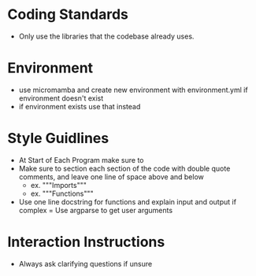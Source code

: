 # Coding Standards
- Only use the libraries that the codebase already uses.

# Environment
- use micromamba and create new environment with environment.yml if environment doesn't exist
- if environment exists use that instead

# Style Guidlines
- At Start of Each Program make sure to 
- Make sure to section each section of the code with double quote comments, and leave one line of space above and below
	- ex. """Imports"""
	- ex. """Functions"""
- Use one line docstring for functions and explain input and output if complex
= Use argparse to get user arguments

# Interaction Instructions
- Always ask clarifying questions if unsure
